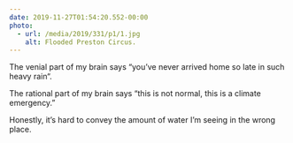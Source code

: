 ```yaml
---
date: 2019-11-27T01:54:20.552-00:00
photo:
  - url: /media/2019/331/p1/1.jpg
    alt: Flooded Preston Circus.
---
```


The venial part of my brain says “you’ve never arrived home so late in such heavy rain“.

The rational part of my brain says “this is not normal, this is a climate emergency.”

Honestly, it’s hard to convey the amount of water I’m seeing in the wrong place.
